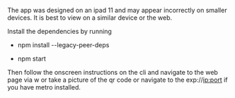 The app was designed on an ipad 11 and may appear incorrectly on smaller devices. It is best to view on a similar device or the web.

Install the dependencies by running 

- npm install --legacy-peer-deps

- npm start 

Then follow the onscreen instructions on the cli and navigate to the web page via w or take a picture of the qr code or navigate to the exp://<ip:port> if you have metro installed. 
